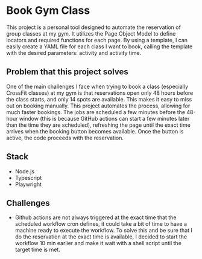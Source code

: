 # Book Gym Class

This project is a personal tool designed to automate the reservation of group classes at my gym. It utilizes the Page Object Model to define locators and required functions for each page. By using a template, I can easily create a YAML file for each class I want to book, calling the template with the desired parameters: activity and activity time.

## Problem that this project solves

One of the main challenges I face when trying to book a class (especially CrossFit classes) at my gym is that reservations open only 48 hours before the class starts, and only 14 spots are available. This makes it easy to miss out on booking manually. This project automates the process, allowing for much faster bookings. The jobs are scheduled a few minutes before the 48-hour window (this is because GitHub actions can start a few minutes later than the time they are scheduled), refreshing the page until the exact time arrives when the booking button becomes available. Once the button is active, the code proceeds with the reservation.

## Stack

-   Node.js
-   Typescript
-   Playwright

## Challenges

-   Github actions are not always triggered at the exact time that the scheduled workflow cron defines, it could take a bit of time to have a machine ready to execute the workflow. To solve this and be sure that I do the reservation at the exact time is available, I decided to start the workflow 10 min earlier and make it wait with a shell script until the target time is met.

